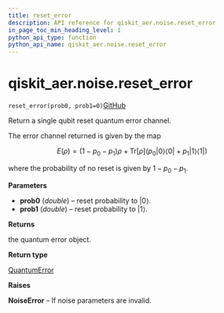 ```yaml
---
title: reset_error
description: API reference for qiskit_aer.noise.reset_error
in_page_toc_min_heading_level: 1
python_api_type: function
python_api_name: qiskit_aer.noise.reset_error
---
```


# qiskit\_aer.noise.reset\_error

<span id="qiskit_aer.noise.reset_error" />

`reset_error(prob0, prob1=0)`[GitHub](https://github.com/qiskit/qiskit/tree/stable/0.41/qiskit_aer/noise/errors/standard_errors.py "view source code")

Return a single qubit reset quantum error channel.

The error channel returned is given by the map

$$
E(ρ) = (1 - p_0 - p_1) ρ + \text{Tr}[ρ] \left(
        p_0 |0 \rangle\langle 0|
        + p_1 |1 \rangle\langle 1| \right)
$$

where the probability of no reset is given by $1 - p_0 - p_1$.

**Parameters**

*   **prob0** (*double*) – reset probability to $|0\rangle$.
*   **prob1** (*double*) – reset probability to $|1\rangle$.

**Returns**

the quantum error object.

**Return type**

[QuantumError](qiskit_aer.noise.QuantumError "qiskit_aer.noise.QuantumError")

**Raises**

**NoiseError** – If noise parameters are invalid.

